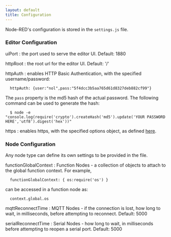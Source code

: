 ```yaml
---
layout: default
title: Configuration
---
```

Node-RED's configuration is stored in the `settings.js` file.

### Editor Configuration

uiPort
: the port used to serve the editor UI. Default: 1880

httpRoot
: the root url for the editor UI. Default: '/'

httpAuth
: enables HTTP Basic Authentication, with the specified username/password:

      httpAuth: {user:"nol",pass:"5f4dcc3b5aa765d61d8327deb882cf99"}
  
  The `pass` property is the md5 hash of the actual password. The following
  command can be used to generate the hash:

      $ node -e "console.log(require('crypto').createHash('md5').update('YOUR PASSWORD HERE','utf8').digest('hex'))"

https
: enables https, with the specified options object, as defined 
  [here](http://nodejs.org/api/https.html#https_https_createserver_options_requestlistener).


### Node Configuration

Any node type can define its own settings to be provided in the file.

functionGlobalContext
: Function Nodes - a collection of objects to attach to the global function
  context. For example,

      functionGlobalContext: { os:require('os') }
  
  can be accessed in a function node as:
  
      context.global.os

mqttReconnectTime
: MQTT Nodes - if the connection is lost, how long to wait, in milliseconds, 
  before attempting to reconnect. Default: 5000

serialReconnectTime
: Serial Nodes - how long to wait, in milliseconds before attempting to reopen
  a serial port. Default: 5000
